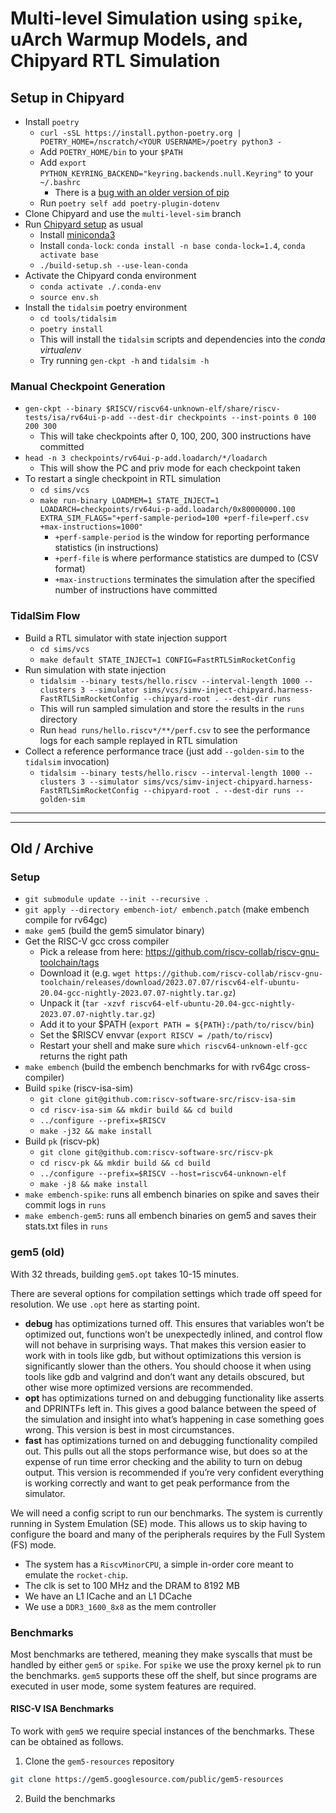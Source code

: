 # Multi-level Simulation using `spike`, uArch Warmup Models, and Chipyard RTL Simulation

## Setup in Chipyard

- Install `poetry`
    - `curl -sSL https://install.python-poetry.org | POETRY_HOME=/nscratch/<YOUR USERNAME>/poetry python3 -`
    - Add `POETRY_HOME/bin` to your `$PATH`
    - Add `export PYTHON_KEYRING_BACKEND="keyring.backends.null.Keyring"` to your `~/.bashrc`
        - There is a [bug with an older version of pip](https://github.com/python-poetry/poetry/issues/3365)
    - Run `poetry self add poetry-plugin-dotenv`
- Clone Chipyard and use the `multi-level-sim` branch
- Run [Chipyard setup](https://chipyard.readthedocs.io/en/stable/Chipyard-Basics/Initial-Repo-Setup.html) as usual
    - Install [miniconda3](https://github.com/conda-forge/miniforge/#download)
    - Install `conda-lock`: `conda install -n base conda-lock=1.4`, `conda activate base`
    - `./build-setup.sh --use-lean-conda`
- Activate the Chipyard conda environment
    - `conda activate ./.conda-env`
    - `source env.sh`
- Install the `tidalsim` poetry environment
    - `cd tools/tidalsim`
    - `poetry install`
    - This will install the `tidalsim` scripts and dependencies into the *conda virtualenv*
    - Try running `gen-ckpt -h` and `tidalsim -h`

### Manual Checkpoint Generation

- `gen-ckpt --binary $RISCV/riscv64-unknown-elf/share/riscv-tests/isa/rv64ui-p-add --dest-dir checkpoints --inst-points 0 100 200 300`
    - This will take checkpoints after 0, 100, 200, 300 instructions have committed
- `head -n 3 checkpoints/rv64ui-p-add.loadarch/*/loadarch`
    - This will show the PC and priv mode for each checkpoint taken
- To restart a single checkpoint in RTL simulation
    - `cd sims/vcs`
    - `make run-binary LOADMEM=1 STATE_INJECT=1 LOADARCH=checkpoints/rv64ui-p-add.loadarch/0x80000000.100 EXTRA_SIM_FLAGS="+perf-sample-period=100 +perf-file=perf.csv +max-instructions=1000"`
        - `+perf-sample-period` is the window for reporting performance statistics (in instructions)
        - `+perf-file` is where performance statistics are dumped to (CSV format)
        - `+max-instructions` terminates the simulation after the specified number of instructions have committed

### TidalSim Flow

- Build a RTL simulator with state injection support
    - `cd sims/vcs`
    - `make default STATE_INJECT=1 CONFIG=FastRTLSimRocketConfig`
- Run simulation with state injection
    - `tidalsim --binary tests/hello.riscv --interval-length 1000 --clusters 3 --simulator sims/vcs/simv-inject-chipyard.harness-FastRTLSimRocketConfig --chipyard-root . --dest-dir runs`
    - This will run sampled simulation and store the results in the `runs` directory
    - Run `head runs/hello.riscv*/**/perf.csv` to see the performance logs for each sample replayed in RTL simulation
- Collect a reference performance trace (just add `--golden-sim` to the `tidalsim` invocation)
    - `tidalsim --binary tests/hello.riscv --interval-length 1000 --clusters 3 --simulator sims/vcs/simv-inject-chipyard.harness-FastRTLSimRocketConfig --chipyard-root . --dest-dir runs --golden-sim`

---

---

## Old / Archive

### Setup

- `git submodule update --init --recursive .`
- `git apply --directory embench-iot/ embench.patch` (make embench compile for rv64gc)
- `make gem5` (build the gem5 simulator binary)
- Get the RISC-V gcc cross compiler
    - Pick a release from here: https://github.com/riscv-collab/riscv-gnu-toolchain/tags
    - Download it (e.g. `wget https://github.com/riscv-collab/riscv-gnu-toolchain/releases/download/2023.07.07/riscv64-elf-ubuntu-20.04-gcc-nightly-2023.07.07-nightly.tar.gz`)
    - Unpack it (`tar -xzvf riscv64-elf-ubuntu-20.04-gcc-nightly-2023.07.07-nightly.tar.gz`)
    - Add it to your $PATH (`export PATH = ${PATH}:/path/to/riscv/bin`)
    - Set the $RISCV envvar (`export RISCV = /path/to/riscv`)
    - Restart your shell and make sure `which riscv64-unknown-elf-gcc` returns the right path
- `make embench` (build the embench benchmarks for with rv64gc cross-compiler)
- Build `spike` (riscv-isa-sim)
    - `git clone git@github.com:riscv-software-src/riscv-isa-sim`
    - `cd riscv-isa-sim && mkdir build && cd build`
    - `../configure --prefix=$RISCV`
    - `make -j32 && make install`
- Build `pk` (riscv-pk)
    - `git clone git@github.com:riscv-software-src/riscv-pk`
    - `cd riscv-pk && mkdir build && cd build`
    - `../configure --prefix=$RISCV --host=riscv64-unknown-elf`
    - `make -j8 && make install`
- `make embench-spike`: runs all embench binaries on spike and saves their commit logs in `runs`
- `make embench-gem5`: runs all embench binaries on gem5 and saves their stats.txt files in `runs`

### gem5 (old)

With 32 threads, building `gem5.opt` takes 10-15 minutes.

There are several options for compilation settings which trade off speed for resolution.
We use `.opt` here as starting point.

- **debug** has optimizations turned off. This ensures that variables won’t be optimized out, functions won’t be unexpectedly inlined, and control flow will not behave in surprising ways. That makes this version easier to work with in tools like gdb, but without optimizations this version is significantly slower than the others. You should choose it when using tools like gdb and valgrind and don’t want any details obscured, but other wise more optimized versions are recommended.
- **opt** has optimizations turned on and debugging functionality like asserts and DPRINTFs left in. This gives a good balance between the speed of the simulation and insight into what’s happening in case something goes wrong. This version is best in most circumstances.
- **fast** has optimizations turned on and debugging functionality compiled out. This pulls out all the stops performance wise, but does so at the expense of run time error checking and the ability to turn on debug output. This version is recommended if you’re very confident everything is working correctly and want to get peak performance from the simulator.

We will need a config script to run our benchmarks.
The system is currently running in System Emulation (SE) mode.
This allows us to skip having to configure the board and many of the peripherals requires by the Full System (FS) mode.

- The system has a `RiscvMinorCPU`, a simple in-order core meant to emulate the `rocket-chip`.
- The clk is set to 100 MHz and the DRAM to 8192 MB
- We have an L1 ICache and an L1 DCache
- We use a `DDR3_1600_8x8` as the mem controller

### Benchmarks

Most benchmarks are tethered, meaning they make syscalls that must be handled by either `gem5` or `spike`. For `spike` we use the proxy kernel `pk` to run the benchmarks. `gem5` supports these off the shelf, but since programs are executed in user mode, some system features are required.

#### RISC-V ISA Benchmarks

To work with `gem5` we require special instances of the benchmarks. These can be obtained as follows.

1. Clone the `gem5-resources` repository
```sh
git clone https://gem5.googlesource.com/public/gem5-resources
```
2. Build the benchmarks

